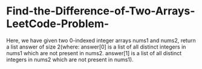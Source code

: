 # Find-the-Difference-of-Two-Arrays-LeetCode-Problem-
Here, we have given two 0-indexed integer arrays nums1 and nums2, return a list answer of size 2(where:  answer[0] is a list of all distinct integers in nums1 which are not present in nums2. answer[1] is a list of all distinct integers in nums2 which are not present in nums1).
